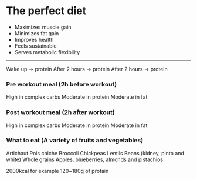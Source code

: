 # The perfect diet
- Maximizes muscle gain
- Minimizes fat gain
- Improves health
- Feels sustainable
- Serves metabolic flexibility
___________________________
Wake up -> protein
After 2 hours -> protein
After 2 hours -> protein
### Pre workout meal (2h before workout)
High in complex carbs
Moderate in protein
Moderate in fat
### Post workout meal (2h after workout)
High in complex carbs
Moderate in protein
Moderate in fat

### What to eat (A variety of fruits and vegetables)
Artichaut 
Pois chiche
Broccoli
Chickpeas
Lentils
Beans (kidney, pinto and white)
Whole grains
Apples, blueberries, almonds and pistachios

2000kcal for example
120~180g of protain

